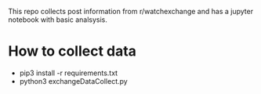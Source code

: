 This repo collects post information from r/watchexchange and has a jupyter notebook with basic analsysis.
# How to collect data
- pip3 install -r requirements.txt
- python3 exchangeDataCollect.py